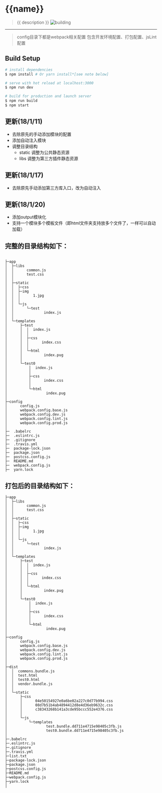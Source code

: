 # {{name}}
> {{ description }}
![building](https://www.travis-ci.org/CavinHuang/webpack-multi-skeleton.svg?branch=master "build status")
---
>config目录下都是webpack相关配置
包含开发环境配置、打包配置、jsLint配置

## Build Setup

``` bash
# install dependencies
$ npm install # Or yarn install*[see note below]

# serve with hot reload at localhost:3000
$ npm run dev

# build for production and launch server
$ npm run build
$ npm start

```
## 更新(18/1/11)
- 去除原先的手动添加模块的配置
- 添加自动注入模块
- 调整目录结构
  - static 调整为公共静态资源
  - libs 调整为第三方插件静态资源

## 更新(18/1/17)
- 去除原先手动添加第三方库入口，改为自动注入  

## 更新(18/1/20)
- 添加output模块化
- 支持一个模块多个模板文件（即html文件夹支持放多个文件了，一样可以自动加载）

## 完整的目录结构如下：
```

├─app
│  ├─libs
│  │      common.js
│  │      test.css
│  │      
│  ├─static
│  │  ├─css
│  │  ├─img
│  │  │      1.jpg
│  │  │      
│  │  └─js
│  │      └─test
│  │              index.js
│  │              
│  └─templates
│      ├─test
│      │  │  index.js
│      │  │  
│      │  ├─css
│      │  │      index.css
│      │  │      
│      │  └─html
│      │          index.pug
│      │          
│      └─test0
│          │  index.js
│          │  
│          ├─css
│          │      index.css
│          │      
│          └─html
│                  index.pug
│                  
├─config
│      config.js
│      webpack.config.base.js
│      webpack.config.dev.js
│      webpack.config.lint.js
│      webpack.config.prod.js
│      
├─  .babelrc
├─  .eslintrc.js
├─  .gitignore
├─  .travis.yml
├─  package-lock.json
├─  package.json
├─  postcss.config.js
├─  README.md
├─  webpack.config.js
├─  yarn.lock
```
## 打包后的目录结构如下：
```
├─app
│  ├─libs
│  │      common.js
│  │      test.css
│  │      
│  ├─static
│  │  ├─css
│  │  ├─img
│  │  │      1.jpg
│  │  │      
│  │  └─js
│  │      └─test
│  │              index.js
│  │              
│  └─templates
│      ├─test
│      │  │  index.js
│      │  │  
│      │  ├─css
│      │  │      index.css
│      │  │      
│      │  └─html
│      │          index.pug
│      │          
│      └─test0
│          │  index.js
│          │  
│          ├─css
│          │      index.css
│          │      
│          └─html
│                  index.pug
│                  
├─config
│      config.js
│      webpack.config.base.js
│      webpack.config.dev.js
│      webpack.config.lint.js
│      webpack.config.prod.js
│      
├─dist
│  │  commons.bundle.js
│  │  test.html
│  │  test0.html
│  │  vendor.bundle.js
│  │  
│  └─static
│      ├─css
│      │      04e50154927e0a6be02a227c0d77b994.css
│      │      08d7b51b4ab4894412d8e4d36eb9632c.css
│      │      c38343268b141a3cde95bccc552e4376.css
│      │      
│      └─js
│          └─templates
│                  test.bundle.dd711e4715e98405c3fb.js
│                  test0.bundle.dd711e4715e98405c3fb.js
│                  
├─.babelrc
├─.eslintrc.js
├─.gitignore
├─.travis.yml
├─list.txt
├─package-lock.json
├─package.json
├─postcss.config.js
├─README.md
├─webpack.config.js
├─yarn.lock
│
```
